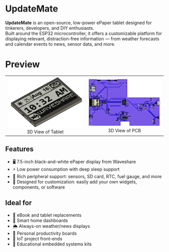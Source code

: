 # UpdateMate

**UpdateMate** is an open-source, low-power ePaper tablet designed for tinkerers, developers, and DIY enthusiasts.  
Built around the ESP32 microcontroller, it offers a customizable platform for displaying relevant, distraction-free information — from weather forecasts and calendar events to news, sensor data, and more.

# Preview

<table>
  <tr>
    <td align="center"><img src="assets/3d_tablet_view.png" width="400"/><br/>3D View of Tablet</td>
    <td align="center"><img src="assets/3d_pcb_view.png" width="400"/><br/>3D View of PCB</td>
  </tr>
</table>


## Features

- 🖥️ 7.5-inch black-and-white ePaper display from Waveshare  
- ⚡ Low power consumption with deep sleep support  
- 🧩 Rich peripheral support: sensors, SD card, RTC, fuel gauge, and more  
- 🔧 Designed for customization: easily add your own widgets, components, or software

## Ideal for

- 📖 eBook and tablet replacements  
- 🏡 Smart home dashboards  
- 🌦️ Always-on weather/news displays  
- 📅 Personal productivity boards  
- 📡 IoT project front-ends  
- 🧪 Educational embedded systems kits



